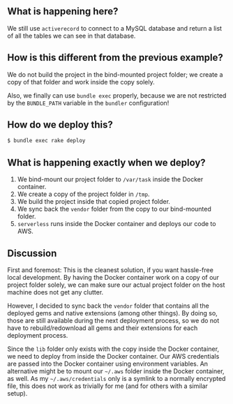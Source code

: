 ## What is happening here?

We still use `activerecord` to connect to a MySQL database and return a list of
all the tables we can see in that database.

## How is this different from the previous example?

We do not build the project in the bind-mounted project folder; we create a
copy of that folder and work inside the copy solely. 

Also, we finally can use `bundle exec` properly, because we are not restricted
by the `BUNDLE_PATH` variable in the `bundler` configuration!

## How do we deploy this?

```sh 
$ bundle exec rake deploy
```

## What is happening exactly when we deploy?

1. We bind-mount our project folder to `/var/task` inside the Docker container.
2. We create a copy of the project folder in `/tmp`.
3. We build the project inside that copied project folder.
4. We sync back the `vendor` folder from the copy to our bind-mounted folder.
5. `serverless` runs inside the Docker container and deploys our code to AWS.

## Discussion

First and foremost: This is the cleanest solution, if you want hassle-free local
development. By having the Docker container work on a copy of our project
folder solely, we can make sure our actual project folder on the host machine
does not get any clutter.

However, I decided to sync back the `vendor` folder that contains all the
deployed gems and native extensions (among other things). By doing so, those
are still available during the next deployment process, so we do not have to
rebuild/redownload all gems and their extensions for each deployment process.

Since the `lib` folder only exists with the copy inside the Docker container, we
need to deploy from inside the Docker container. Our AWS credentials are passed
into the Docker container using environment variables. An alternative might be
to mount our `~/.aws` folder inside the Docker container, as well. As my
`~/.aws/credentials` only is a symlink to a normally encrypted file, this does
not work as trivially for me (and for others with a similar setup).
